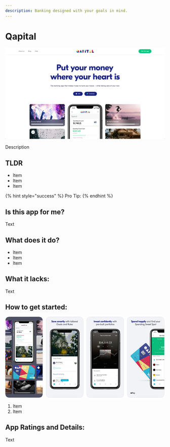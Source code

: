 ```yaml
---
description: Banking designed with your goals in mind.
---
```


# Qapital

![Qapital Website](../.gitbook/assets/qapital-web.png)

Description

## TLDR

* Item
* Item
* Item

{% hint style="success" %}
Pro Tip:
{% endhint %}

## Is this app for me?

Text

## What does it do?

* Item
* Item
* Item

## What it lacks:

Text

## How to get started:

![Qapital App](../.gitbook/assets/qapital-app.png)

1. Item
2. Item

## App Ratings and Details:

Text

